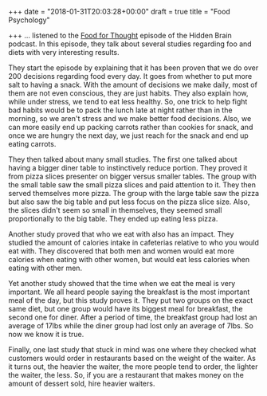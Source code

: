 +++
date = "2018-01-31T20:03:28+00:00"
draft = true
title = "Food Psychology"

+++
... listened to the [Food for Thought](https://www.npr.org/2016/05/31/479754700/food-for-thought-the-subtle-forces-that-affect-your-appetite) episode of the Hidden Brain podcast. In this episode, they talk about several studies regarding foo and diets with very interesting results.

They start the episode by explaining that it has been proven that we do over 200 decisions regarding food every day. It goes from whether to put more salt to having a snack. With the amount of decisions we make daily, most of them are not even conscious, they are just habits. They also explain how, while under stress, we tend to eat less healthy. So, one trick to help fight bad habits would be to pack the lunch late at night rather than in the morning, so we aren't stress and we make better food decisions. Also, we can more easily end up packing carrots rather than cookies for snack, and once we are hungry the next day, we just reach for the snack and end up eating carrots.

They then talked about many small studies. The first one talked about having a bigger diner table to instinctively reduce portion. They proved it from pizza slices presenter on bigger versus smaller tables. The group with the small table saw the small pizza slices and paid attention to it. They then served themselves more pizza. The group with the large table saw the pizza but also saw the big table and put less focus on the pizza slice size. Also, the slices didn't seem so small in themselves, they seemed small proportionally to the big table. They ended up eating less pizza.

Another study proved that who we eat with also has an impact. They studied the amount of calories intake in cafeterias relative to who you would eat with. They discovered that both men and women would eat more calories when eating with other women, but would eat less calories when eating with other men.

Yet another study showed that the time when we eat the meal is very important. We all heard people saying the breakfast is the most important meal of the day, but this study proves it. They put two groups on the exact same diet, but one group would have its biggest meal for breakfast, the second one for diner. After a period of time, the breakfast group had lost an average of 17lbs while the diner group had lost only an average of 7lbs. So now we know it is true.

Finally, one last study that stuck in mind was one where they checked what customers would order in restaurants based on the weight of the waiter. As it turns out, the heavier the waiter, the more people tend to order, the lighter the waiter, the less. So, if you are a restaurant that makes money on the amount of dessert sold, hire heavier waiters.